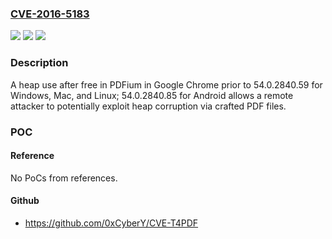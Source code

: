 ### [CVE-2016-5183](https://cve.mitre.org/cgi-bin/cvename.cgi?name=CVE-2016-5183)
![](https://img.shields.io/static/v1?label=Product&message=Chrome%20prior%20to%2054.0.2840.59%20for%20Windows%2C%20Mac%2C%20and%20Linux%3B%2054.0.2840.85%20for%20Android&color=blue)
![](https://img.shields.io/static/v1?label=Version&message=n%2Fa&color=blue)
![](https://img.shields.io/static/v1?label=Vulnerability&message=heap%20corruption&color=brighgreen)

### Description

A heap use after free in PDFium in Google Chrome prior to 54.0.2840.59 for Windows, Mac, and Linux; 54.0.2840.85 for Android allows a remote attacker to potentially exploit heap corruption via crafted PDF files.

### POC

#### Reference
No PoCs from references.

#### Github
- https://github.com/0xCyberY/CVE-T4PDF

